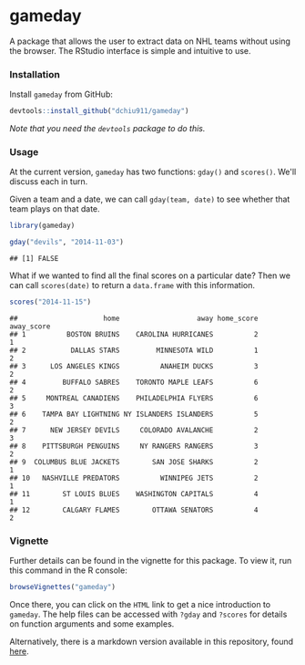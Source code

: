 gameday
=======

A package that allows the user to extract data on NHL teams without using the browser. The RStudio interface is simple and intuitive to use.

### Installation
Install `gameday` from GitHub:


```r
devtools::install_github("dchiu911/gameday")
```
_Note that you need the `devtools` package to do this._

### Usage
At the current version, `gameday` has two functions: `gday()` and `scores()`. We'll discuss each in turn.

Given a team and a date, we can call `gday(team, date)` to see whether that team plays on that date.


```r
library(gameday)

gday("devils", "2014-11-03")
```

```
## [1] FALSE
```

What if we wanted to find all the final scores on a particular date? Then we can call `scores(date)` to return a `data.frame` with this information.


```r
scores("2014-11-15")
```

```
##                     home                   away home_score away_score
## 1          BOSTON BRUINS    CAROLINA HURRICANES          2          1
## 2           DALLAS STARS         MINNESOTA WILD          1          2
## 3      LOS ANGELES KINGS          ANAHEIM DUCKS          3          2
## 4         BUFFALO SABRES    TORONTO MAPLE LEAFS          6          2
## 5     MONTREAL CANADIENS    PHILADELPHIA FLYERS          6          3
## 6    TAMPA BAY LIGHTNING NY ISLANDERS ISLANDERS          5          2
## 7      NEW JERSEY DEVILS     COLORADO AVALANCHE          2          3
## 8    PITTSBURGH PENGUINS     NY RANGERS RANGERS          3          2
## 9  COLUMBUS BLUE JACKETS        SAN JOSE SHARKS          2          1
## 10   NASHVILLE PREDATORS          WINNIPEG JETS          2          1
## 11        ST LOUIS BLUES    WASHINGTON CAPITALS          4          1
## 12        CALGARY FLAMES        OTTAWA SENATORS          4          2
```

### Vignette
Further details can be found in the vignette for this package. To view it, run this command in the R console:


```r
browseVignettes("gameday")
```

Once there, you can click on the `HTML` link to get a nice introduction to `gameday`. The help files can be accessed with `?gday` and `?scores` for details on function arguments and some examples.

Alternatively, there is a markdown version available in this repository, found [here](https://github.com/dchiu911/gameday/blob/master/vignettes/overview.md).
